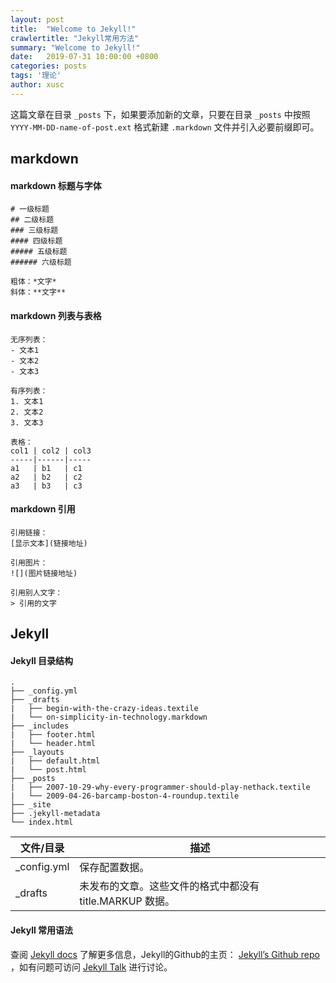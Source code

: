 ```yaml
---
layout: post
title:  "Welcome to Jekyll!"
crawlertitle: "Jekyll常用方法"
summary: "Welcome to Jekyll!"
date:   2019-07-31 10:00:00 +0800
categories: posts
tags: '理论'
author: xusc
---
```


这篇文章在目录 `_posts` 下，如果要添加新的文章，只要在目录 `_posts` 中按照 `YYYY-MM-DD-name-of-post.ext` 格式新建 `.markdown` 文件并引入必要前缀即可。

## markdown 

#### markdown 标题与字体

```
# 一级标题
## 二级标题
### 三级标题
#### 四级标题
##### 五级标题
###### 六级标题

粗体：*文字*
斜体：**文字**
```

#### markdown 列表与表格

```
无序列表：
- 文本1
- 文本2
- 文本3

有序列表：
1. 文本1
2. 文本2
3. 文本3

表格：
col1 | col2 | col3
-----|------|-----
a1   | b1   | c1
a2   | b2   | c2
a3   | b3   | c3
```

#### markdown 引用

```
引用链接：
[显示文本](链接地址)

引用图片：
![](图片链接地址)

引用别人文字：
> 引用的文字
```

## Jekyll

#### Jekyll 目录结构

```
.
├── _config.yml
├── _drafts
|   ├── begin-with-the-crazy-ideas.textile
|   └── on-simplicity-in-technology.markdown
├── _includes
|   ├── footer.html
|   └── header.html
├── _layouts
|   ├── default.html
|   └── post.html
├── _posts
|   ├── 2007-10-29-why-every-programmer-should-play-nethack.textile
|   └── 2009-04-26-barcamp-boston-4-roundup.textile
├── _site
├── .jekyll-metadata
└── index.html
```

文件/目录 | 描述
-|-
_config.yml | 保存配置数据。
_drafts | 未发布的文章。这些文件的格式中都没有 title.MARKUP 数据。

#### Jekyll 常用语法


查阅 [Jekyll docs][jekyll-docs] 了解更多信息，Jekyll的Github的主页： [Jekyll’s Github repo][jekyll-gh] ，如有问题可访问 [Jekyll Talk][jekyll-talk] 进行讨论。

[jekyll-docs]: http://jekyllrb.com/docs/home
[jekyll-gh]:   https://github.com/jekyll/jekyll
[jekyll-talk]: https://talk.jekyllrb.com/
